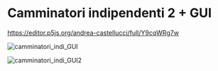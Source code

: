 # Camminatori indipendenti 2 + GUI

https://editor.p5js.org/andrea-castellucci/full/Y9cqWRg7w

![camminatori_indi_GUI](https://user-images.githubusercontent.com/75098849/117214203-c7c6f200-adfc-11eb-8796-bb23a4d5edf2.jpg)

![camminatori_indi_GUI2](https://user-images.githubusercontent.com/75098849/117214259-da412b80-adfc-11eb-9973-7fd4a0bd5f2a.jpg)


